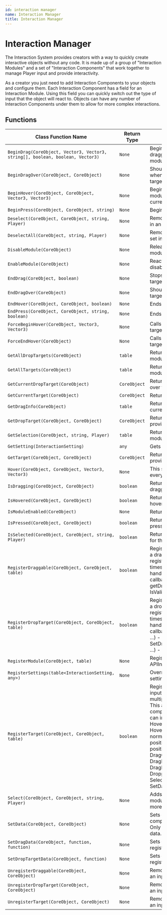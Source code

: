 ```yaml
---
id: interaction manager
name: Interaction Manager
title: Interaction Manager
---
```


# Interaction Manager

The Interaction System provides creators with a way to quickly create interactive objects without any code. It is made up of a group of "Interaction Modules" and a set of "Interaction Components" that work together to manage Player input and provide interactivity.

As a creator you just need to add Interaction Components to your objects and configure them. Each Interaction Component has a field for an Interaction Module. Using this field you can quickly switch out the type of input that the object will react to. Objects can have any number of Interaction Components under them to allow for more complex interactions.

## Functions

| Class Function Name | Return Type | Description | Tags |
| ------------------- | ----------- | ----------- | ---- |
| `BeginDrag(CoreObject, Vector3, Vector3, string[], boolean, boolean, Vector3)` | `None` | Begins dragging a target. This will start dragging the current target for that input module. | None |
| `BeginDragOver(CoreObject, CoreObject)` | `None` | Should be called by an input module whenever a drop target is dragged over a drop target. | None |
| `BeginHover(CoreObject, CoreObject, Vector3, Vector3)` | `None` | Begins hovering on a target in an input module. This will set the input modules current target. | None |
| `BeginPress(CoreObject, CoreObject, string)` | `None` | Begins a press on a target in an input module. | None |
| `Deselect(CoreObject, CoreObject, string, Player)` | `None` | Removes a target from a Players selection set in an input module. | None |
| `DeselectAll(CoreObject, string, Player)` | `None` | Removes all targets from a Players selection set in an input module. | None |
| `DisableModule(CoreObject)` | `None` | Releases the current interaction target for this module and prevents any further interactions. | None |
| `EnableModule(CoreObject)` | `None` | Reactivates an interaction module after being disabled. | None |
| `EndDrag(CoreObject, boolean)` | `None` | Stops dragging the input modules current target. | None |
| `EndDragOver(CoreObject)` | `None` | Should be called by an input module when a target is dragged away from a drop target. | None |
| `EndHover(CoreObject, CoreObject, boolean)` | `None` | Ends a hover on a target in an input module. | None |
| `EndPress(CoreObject, CoreObject, string, boolean)` | `None` | Ends a press on a target in an input module. | None |
| `ForceBeginHover(CoreObject, Vector3, Vector3)` | `None` | Calls API.BeginHover on all modules with the target registered. | None |
| `ForceEndHover(CoreObject)` | `None` | Calls API.EndHover on all modules with the target registered. | None |
| `GetAllDropTargets(CoreObject)` | `table` | Returns all registered drop targets fro an input module. | None |
| `GetAllTargets(CoreObject)` | `table` | Returns all registered targets for an input module. | None |
| `GetCurrentDropTarget(CoreObject)` | `CoreObject` | Returns the current drop target being dragged over for an input module. | None |
| `GetCurrentTarget(CoreObject)` | `CoreObject` | Returns the current target of an input module. | None |
| `GetDragInfo(CoreObject)` | `table` | Returns a table of information regarding the currently dragged object in an input module. | None |
| `GetDropTarget(CoreObject, CoreObject)` | `CoreObject` | Returns a registered drop target related to the provided object for an input module. | None |
| `GetSelection(CoreObject, string, Player)` | `table` | Returns the entire selection set in an input module for a player. | None |
| `GetSetting(InteractionSetting)` | `any` | Gets a specific setting. | None |
| `GetTarget(CoreObject, CoreObject)` | `CoreObject` | Returns a registered target related to the provided object for an input module. | None |
| `Hover(CoreObject, CoreObject, Vector3, Vector3)` | `None` | This should be called by an input module for every frame a target is actively being hovered. | None |
| `IsDragging(CoreObject, CoreObject)` | `boolean` | Returns true if the target is currently being dragged in the input module. | None |
| `IsHovered(CoreObject, CoreObject)` | `boolean` | Returns true if the target is currently being hovered in the input module. | None |
| `IsModuleEnabled(CoreObject)` | `None` | Returns true if this module is enabled. | None |
| `IsPressed(CoreObject, CoreObject)` | `boolean` | Returns true if the target is currently being pressed in the input module. | None |
| `IsSelected(CoreObject, CoreObject, string, Player)` | `boolean` | Returns true if the target is currently selected for the player in the input module. | None |
| `RegisterDraggable(CoreObject, CoreObject, table)` | `boolean` | Registers a target and handlers to a module as a draggable object. Only one handler can be registered to a target and  calling this multiple times will overwrite the previous handlers. The handlers can include any of the below callbacks: - SetDragData(isValidDragFunction, getDragProxyFunction, ...) - GetDragData() - IsValidDrag() - GetDragProxy() | None |
| `RegisterDropTarget(CoreObject, CoreObject, table)` | `boolean` | Registers a target and handlers to a module as a drop target. Only one handler can be registered to a target and  calling this multiple times will overwrite the previous handlers. The handlers can include any of the below callbacks: - IsValidDropTarget(dropTargetIds, ...) - SetDropTargetData(isValidDropTargetFunction, ...) - GetDropTargetData | None |
| `RegisterModule(CoreObject, table)` | `None` | Registers an input module with the APIInputManager | None |
| `RegisterSettings(table<InteractionSetting, any>)` | `None` | Overrides existing or default settings with new settings. This will fully replace all settings. | None |
| `RegisterTarget(CoreObject, CoreObject, table)` | `boolean` | Registers a target and handlers to a specific input module. A target can be registered multiple times with different  sets of handlers. This allows a single target to have multiple components reacting to input. The handlers can include  any of the below callbacks: - HoverBegin(position, normal) - Hover(position, normal) - HoverEnd(position, normal, wasDragging) - PressBegin(binding, position, normal) - PressEnd(binding, position, normal, wasDragging) - DragOverBegin() - DragOverEnd() - DragBegin(position, normal) - DragEnd(position, normal) - Dropped(position, normal, dropTargetId, ...) - Selected() - Deselected() - SetData(component, ...) | None |
| `Select(CoreObject, CoreObject, string, Player)` | `None` | Adds a target to the selection set for an input module. Selection is per Player to allow for more complex interactions. | None |
| `SetData(CoreObject, CoreObject)` | `None` | Sets data on a specific component or all components if the component parameter is nil. Only some component types make use of data. | None |
| `SetDragData(CoreObject, function, function)` | `None` | Sets drag data on a draggable if one has been registered for the target. | None |
| `SetDropTargetData(CoreObject, function)` | `None` | Sets data on a drop target if one has been registered for the target. | None |
| `UnregisterDraggable(CoreObject, CoreObject)` | `None` | Removes draggable handlers from a target in an input module. | None |
| `UnregisterDropTarget(CoreObject, CoreObject)` | `None` | Removes drop target handlers from a target in an input module. | None |
| `UnregisterTarget(CoreObject, CoreObject)` | `None` | Removes a target and all of its handlers from an input module. | None |
